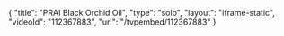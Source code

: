 {
    "title": "PRAI Black Orchid Oil",
    "type": "solo",
    "layout": "iframe-static",
    "videoId": "112367883",
    "url": "\/tvpembed\/112367883"
}